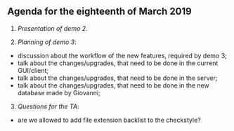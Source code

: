 ## Agenda for the eighteenth of March 2019

1. *Presentation of demo 2*.

2. *Planning of demo 3*:
- discussion about the workflow of the new features, required by demo 3;
- talk about the changes/upgrades, that need to be done in the current GUI/client;
- talk about the changes/upgrades, that need to be done in the server;
- talk about the changes/upgrades, that need to be done in the new database made by Giovanni;

3. *Questions for the TA*:
 - are we allowed to add file extension backlist to the checkstyle?
